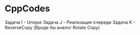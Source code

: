 # CppCodes

Задача I - Unique
Задача J - Реализация очереди
Задача K - ReverseCopy (Вроде бы аналог Rotate Copy)
